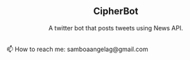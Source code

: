 <div align="center">
  <h2>CipherBot</h2>
	<p>A twitter bot that posts tweets using News API.</p>
</div>
<div align="justify">
  <p>
  </p>

 <br>
  📫 How to reach me: samboaangelag@gmail.com

